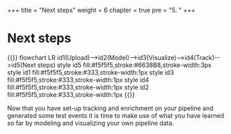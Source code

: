 +++
title = "Next steps"
weight = 6
chapter = true
pre = "5. "
+++

<!-- ### Chapter 6 -->

# Next steps

{{<mermaid>}}
flowchart LR
    id1(Upload)-->id2(Model)-->id3(Visualize)-->id4(Track)-->id5(Next steps)
    style id5 fill:#f5f5f5,stroke:#6638B8,stroke-width:3px
    style id1 fill:#f5f5f5,stroke:#333,stroke-width:1px
    style id3 fill:#f5f5f5,stroke:#333,stroke-width:1px
    style id4 fill:#f5f5f5,stroke:#333,stroke-width:1px
    style id2 fill:#f5f5f5,stroke:#333,stroke-width:1px
{{</mermaid >}}

Now that you have set-up tracking and enrichment on your pipeline and generated some test events it is time to make use of what you have learned so far by modeling and visualizing your own pipeline data.

